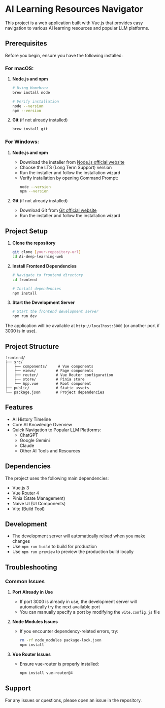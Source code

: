# AI Learning Resources Navigator

This project is a web application built with Vue.js that provides easy navigation to various AI learning resources and popular LLM platforms.

## Prerequisites

Before you begin, ensure you have the following installed:

### For macOS:
1. **Node.js and npm**
   ```bash
   # Using Homebrew
   brew install node

   # Verify installation
   node --version
   npm --version
   ```

2. **Git** (if not already installed)
   ```bash
   brew install git
   ```

### For Windows:
1. **Node.js and npm**
   - Download the installer from [Node.js official website](https://nodejs.org/)
   - Choose the LTS (Long Term Support) version
   - Run the installer and follow the installation wizard
   - Verify installation by opening Command Prompt:
     ```bash
     node --version
     npm --version
     ```

2. **Git** (if not already installed)
   - Download Git from [Git official website](https://git-scm.com/download/win)
   - Run the installer and follow the installation wizard

## Project Setup

1. **Clone the repository**
   ```bash
   git clone [your-repository-url]
   cd Ai-deep-learning-web
   ```

2. **Install Frontend Dependencies**
   ```bash
   # Navigate to frontend directory
   cd frontend

   # Install dependencies
   npm install
   ```

3. **Start the Development Server**
   ```bash
   # Start the frontend development server
   npm run dev
   ```

The application will be available at `http://localhost:3000` (or another port if 3000 is in use).

## Project Structure

```
frontend/
├── src/
│   ├── components/     # Vue components
│   ├── views/         # Page components
│   ├── router/        # Vue Router configuration
│   ├── store/         # Pinia store
│   └── App.vue        # Root component
├── public/            # Static assets
└── package.json       # Project dependencies
```

## Features

- AI History Timeline
- Core AI Knowledge Overview
- Quick Navigation to Popular LLM Platforms:
  - ChatGPT
  - Google Gemini
  - Claude
  - Other AI Tools and Resources

## Dependencies

The project uses the following main dependencies:
- Vue.js 3
- Vue Router 4
- Pinia (State Management)
- Naive UI (UI Components)
- Vite (Build Tool)

## Development

- The development server will automatically reload when you make changes
- Use `npm run build` to build for production
- Use `npm run preview` to preview the production build locally

## Troubleshooting

### Common Issues

1. **Port Already in Use**
   - If port 3000 is already in use, the development server will automatically try the next available port
   - You can manually specify a port by modifying the `vite.config.js` file

2. **Node Modules Issues**
   - If you encounter dependency-related errors, try:
     ```bash
     rm -rf node_modules package-lock.json
     npm install
     ```

3. **Vue Router Issues**
   - Ensure vue-router is properly installed:
     ```bash
     npm install vue-router@4
     ```

## Support

For any issues or questions, please open an issue in the repository.
